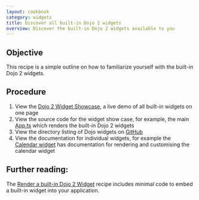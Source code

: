 ```yaml
---
layout: cookbook
category: widgets
title: Discover all built-in Dojo 2 widgets
overview: Discover the built-in Dojo 2 widgets available to you
---
```


## Objective

This recipe is a simple outline on how to familiarize yourself with the built-in Dojo 2 widgets.

## Procedure

1. View the [Dojo 2 Widget Showcase](https://dojo.github.io/examples/widget-showcase/), a live demo of all built-in widgets on one page
2. View the source code for the widget show case, for example, the main [App.ts](https://github.com/dojo/examples/blob/master/widget-showcase/src/App.ts) which renders the built-in Dojo 2 widgets
3. View the directory listing of Dojo widgets on [GitHub](https://github.com/dojo/widgets/tree/master/src)
4. View the documentation for individual widgets, for example the [Calendar widget](https://github.com/dojo/widgets/tree/master/src/calendar) has documentation for rendering and customising the calendar widget

## Further reading:

The [Render a built-in Dojo 2 Widget](https://github.com/dojo/dojo.io/tree/master/site/source/cookbook/widgets/render-built-in-dojo-widget.md) recipe includes minimal code to embed a built-in widget into your application.